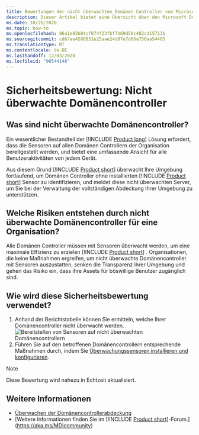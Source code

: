 ```yaml
---
title: Bewertungen der nicht überwachten Domänen Controller von Microsoft Defender
description: Dieser Artikel bietet eine Übersicht über den Microsoft Defender for Identity-Identitäts Sicherheitsstatus-Bewertungsbericht für nicht überwachte Domänen Controller.
ms.date: 10/26/2020
ms.topic: how-to
ms.openlocfilehash: 86a1e02b84cf874f23fbf7b69d50c482cd15713b
ms.sourcegitcommit: cdb7ae4580851e25aae24d07e7d66a750aa54405
ms.translationtype: MT
ms.contentlocale: de-DE
ms.lasthandoff: 12/03/2020
ms.locfileid: "96544146"
---
```

# <a name="security-assessment-unmonitored-domain-controllers"></a>Sicherheitsbewertung: Nicht überwachte Domänencontroller

## <a name="what-are-unmonitored-domain-controllers"></a>Was sind nicht überwachte Domänencontroller?

Ein wesentlicher Bestandteil der [!INCLUDE [Product long](includes/product-long.md)] Lösung erfordert, dass die Sensoren auf allen Domänen Controllern der Organisation bereitgestellt werden, und bietet eine umfassende Ansicht für alle Benutzeraktivitäten von jedem Gerät.

Aus diesem Grund [!INCLUDE [Product short](includes/product-short.md)] überwacht Ihre Umgebung fortlaufend, um Domänen Controller ohne installierten [!INCLUDE [Product short](includes/product-short.md)] Sensor zu identifizieren, und meldet diese nicht überwachten Server, um Sie bei der Verwaltung der vollständigen Abdeckung Ihrer Umgebung zu unterstützen.

## <a name="what-risk-do-unmonitored-domain-controllers-pose-to-an-organization"></a>Welche Risiken entstehen durch nicht überwachte Domänencontroller für eine Organisation?

Alle Domänen Controller müssen mit Sensoren überwacht werden, um eine maximale Effizienz zu erzielen [!INCLUDE [Product short](includes/product-short.md)] . Organisationen, die keine Maßnahmen ergreifen, um nicht überwachte Domänencontroller mit Sensoren auszustatten, senken die Transparenz ihrer Umgebung und gehen das Risiko ein, dass ihre Assets für böswillige Benutzer zugänglich sind.

## <a name="how-do-i-use-this-security-assessment"></a>Wie wird diese Sicherheitsbewertung verwendet?

1. Anhand der Berichtstabelle können Sie ermitteln, welche Ihrer Domänencontroller nicht überwacht werden.
    ![Bereitstellen von Sensoren auf nicht überwachten Domänencontrollern](media/cas-isp-unmonitored-domain-controller-1.png)
1. Führen Sie auf den betroffenen Domänencontrollern entsprechende Maßnahmen durch, indem Sie [Überwachungssensoren installieren und konfigurieren](sensor-monitoring.md#domain-controller-status).

> [!NOTE]
> Diese Bewertung wird nahezu in Echtzeit aktualisiert.

## <a name="see-also"></a>Weitere Informationen

- [Überwachen der Domänencontrollerabdeckung](sensor-monitoring.md)
- [Weitere Informationen finden Sie im [!INCLUDE [Product short](includes/product-short.md)]-Forum.](https://aka.ms/MDIcommunity)
